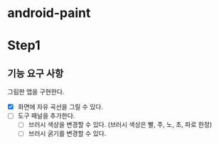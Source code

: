 # android-paint
# Step1
## 기능 요구 사항
그림판 앱을 구현한다.
- [x] 화면에 자유 곡선을 그릴 수 있다.
- [ ] 도구 패널을 추가한다.
  - [ ] 브러시 색상을 변경할 수 있다. (브러시 색상은 빨, 주, 노, 초, 파로 한정)
  - [ ] 브러시 굵기를 변경할 수 있다.